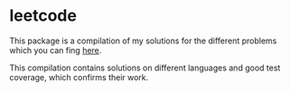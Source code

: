 # leetcode
This package is a compilation of my solutions for the different problems which you can fing [here](https://leetcode.com/).

This compilation contains solutions on different languages and good test coverage, which confirms their work.
